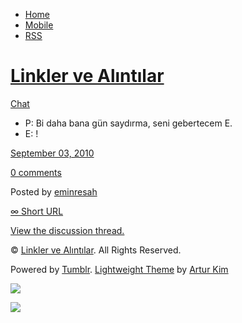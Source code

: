 -   [Home](/)
-   [Mobile](/mobile)
-   [RSS](http://eminresah.tumblr.com/rss)

[Linkler ve Alıntılar](/)
=========================

[Chat](http://eminresah.tumblr.com/post/1058009087/p-bi-daha-bana-gun-sayd-rma-seni-gebertecem)

-   P: Bi daha bana gün saydırma, seni gebertecem E.
-   E: !

[September 03,
2010](http://eminresah.tumblr.com/post/1058009087/p-bi-daha-bana-gun-sayd-rma-seni-gebertecem)

[0
comments](http://eminresah.tumblr.com/post/1058009087/p-bi-daha-bana-gun-sayd-rma-seni-gebertecem#disqus_thread)

Posted by [eminresah](http://eminresah.tumblr.com/)

[∞ Short URL](http://tmblr.co/ZWS1Oy-3_--)

[View the discussion thread.](http://erblog.disqus.com/?url=ref)

© [Linkler ve Alıntılar](/). All Rights Reserved.

Powered by [Tumblr](http://tumblr.com). [Lightweight
Theme](http://www.tumblr.com/theme/10820) by [Artur
Kim](http://arturkim.com)

![](https://px.srvcs.tumblr.com/impixu?T=1434918706&J=eyJ0eXBlIjoidXJsIiwidXJsIjoiaHR0cDpcL1wvZW1pbnJlc2FoLnR1bWJsci5jb21cL3Bvc3RcLzEwNTgwMDkwODdcL3AtYmktZGFoYS1iYW5hLWd1bi1zYXlkLXJtYS1zZW5pLWdlYmVydGVjZW0iLCJyZXF0eXBlIjowLCJyb3V0ZSI6IlwvcG9zdFwvOmlkXC86c3VtbWFyeSIsIm5vc2NyaXB0IjoxfQ==&U=KBKFNALHBC&K=df4bbcacc275f5cd86940690704ba0e8b672435a39d98d7351513666220a1194&R=)

![](https://px.srvcs.tumblr.com/impixu?T=1434918706&J=eyJ0eXBlIjoicG9zdCIsInVybCI6Imh0dHA6XC9cL2VtaW5yZXNhaC50dW1ibHIuY29tXC9wb3N0XC8xMDU4MDA5MDg3XC9wLWJpLWRhaGEtYmFuYS1ndW4tc2F5ZC1ybWEtc2VuaS1nZWJlcnRlY2VtIiwicmVxdHlwZSI6MCwicm91dGUiOiJcL3Bvc3RcLzppZFwvOnN1bW1hcnkiLCJwb3N0cyI6W3sicG9zdGlkIjoiMTA1ODAwOTA4NyIsImJsb2dpZCI6IjM2NDgwMjgiLCJzb3VyY2UiOjMzfV0sIm5vc2NyaXB0IjoxfQ==&U=AGKIAHKEPH&K=816220a8f0a97dcef48ef0c541f9e26cb1e934bdd2fd249172b91fa326f1fc54&R=)

